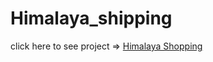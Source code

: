 # Himalaya_shipping
click here to see project => <a href="https://himalaya-shopping.herokuapp.com/">Himalaya Shopping</a>
